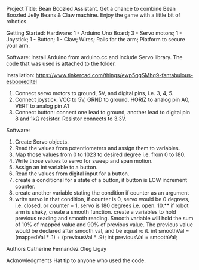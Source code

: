 Project Title:
Bean Boozled Assistant.
Get a chance to combine Bean Boozled Jelly Beans & Claw machine. Enjoy the game with a little bit of robotics.


Getting Started:
Hardware:
1 - Arduino Uno Board;
3 - Servo motors;
 1 - Joystick;
 1 - Button;
 1 - Claw;
 Wires;
 Rails for the arm;
 Platform to secure your arm.
 
 Software:
Install Arduino from arduino.cc and include Servo library. The code that was used is attached to the folder.

Installation:
https://www.tinkercad.com/things/ewp5qgSMhq9-fantabulous-esboo/editel
1. Connect servo motors to ground, 5V, and digital pins, i.e. 3, 4, 5.
2. Connect joystick: VCC to 5V, GRND to ground, HORIZ to analog pin A0, VERT to analog pin A1
3. Connect button: connect one lead to ground, another lead to digital pin 8 and 1kΩ resistor. Resistor connects to 3.3V.

Software:
1. Create Servo objects.
2. Read the values from potentiometers and assign them to variables.
3. Map those values from 0 to 1023 to desired degree i.e. from 0 to 180.
4. Write those values to servo for sweep and span motion.
5. Assign an int variable to a button.
6. Read the values from digital input for a button.
7. create a conditional for a state of a button, if button is LOW increment counter.
8. create another variable stating the condition if counter as an argument
9. write servo in that condition, if counter is 0, servo would be 0 degrees, i.e. closed, or counter = 1, servo is 180 degrees i.e. open.
10.** if robot arm is shaky, create a smooth function. create a variables to hold previous reading and smooth reading. Smooth variable     will hold the sum of 10% of mapped value and 90% of previous value. The previous value would be declared after smooth val, and be equal ro it. 
      int smoothVal  = (mappedVal * .1) + (previousVal * .9);
      int previousVal = smoothVal;
      
      
Authors
Catherine Fernandez
Oleg Ligay

Acknowledgments
Hat tip to anyone who used the code.

